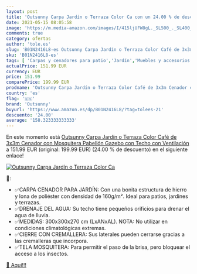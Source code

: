 ```yaml
---
layout: post
title: 'Outsunny Carpa Jardín o Terraza Color Ca con un 24.00 % de descuento'
date: 2021-05-15 08:05:58
image: 'https://m.media-amazon.com/images/I/415ljUFW8gL._SL500_._SL400_.jpg'
comments: true
category: ofertas
author: 'tole.es'
slug: 'B01N2416L8-es Outsunny Carpa Jardín o Terraza Color Café de 3x3m Cenador...'
sku: 'B01N2416L8-es'
tags: [ 'Carpas y cenadores para patio','Jardín','Muebles y accesorios de jardín','Sombrillas, marquesinas y toldos','café','outsunny', ]
actualPrice: 151.99 EUR
currency: EUR
price: 151.99
comparePrice: 199.99 EUR
prodname: 'Outsunny Carpa Jardín o Terraza Color Café de 3x3m Cenador con Mosquitera Pabellón Gazebo con Techo con Ventilación'
country: 'es'
flag: '🇪🇸'
brand: 'Outsunny'
buyurl: 'https://www.amazon.es/dp/B01N2416L8/?tag=tolees-21'
descuento: '24.00'
average: '158.323333333333'
---
```


En este momento está [Outsunny Carpa Jardín o Terraza Color Café de 3x3m Cenador con Mosquitera Pabellón Gazebo con Techo con Ventilación](https://www.amazon.es/dp/B01N2416L8/?tag=tolees-21) a 151.99 EUR (original: 199.99 EUR) (24.00 %  de descuento) en el siguiente enlace!

[![Outsunny Carpa Jardín o Terraza Color Ca](https://m.media-amazon.com/images/I/415ljUFW8gL._SL500_._SL400_.jpg)](https://www.amazon.es/dp/B01N2416L8/?tag=tolees-21)

🔎:

- ✅CARPA CENADOR PARA JARDÍN: Con una bonita estructura de hierro y lona de poliéster con densidad de 160g/m². Ideal para patios, jardines y terrazas.
- ✅DRENAJE DEL AGUA: Su techo tiene pequeños orificios para drenar el agua de lluvia.
- ✅MEDIDAS: 300x300x270 cm (LxANxAL). NOTA: No utilizar en condiciones climatológicas extremas.
- ✅CIERRE CON CREMALLERA: Sus laterales pueden cerrarse gracias a las cremalleras que incorpora.
- ✅TELA MOSQUITERA: Para permitir el paso de la brisa, pero bloquear el acceso a los insectos.

[🛒 Aquí!!!](https://www.amazon.es/dp/B01N2416L8/?tag=tolees-21)
